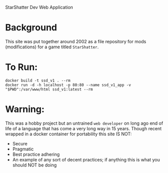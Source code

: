 StarShatter Dev Web Application

# Background
This site was put together around 2002 as a file repository for mods (modifications) for a game titled `StarShatter`.


# To Run:
```
docker build -t ssd_v1 . --rm
docker run -d -h localhost -p 80:80 --name ssd_v1_app -v "$PWD":/var/www/html ssd_v1:latest --rm
```

# Warning:
This was a hobby project but an untrained `web developer` on long ago end of life of a language that has come a very long way in 15 years.
Though recent wrapped in a docker container for portability this site IS NOT:
 - Secure
 - Pragmatic
 - Best practice adhering
 - An example of any sort of decent practices; if anything this is what you should NOT be doing

